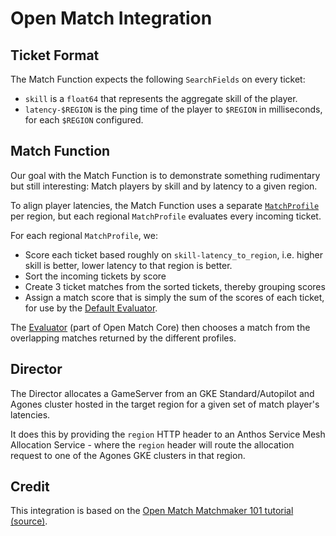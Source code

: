 # Open Match Integration

## Ticket Format

The Match Function expects the following `SearchFields` on every ticket:
* `skill` is a `float64` that represents the aggregate skill of the player.
* `latency-$REGION` is the ping time of the player to `$REGION` in milliseconds, for each `$REGION` configured.

## Match Function

Our goal with the Match Function is to demonstrate something rudimentary but still interesting: Match
players by skill and by latency to a given region.

To align player latencies, the Match Function uses a separate [`MatchProfile`](https://pkg.go.dev/open-match.dev/open-match@v1.7.0/pkg/pb#MatchProfile) per region, but each regional `MatchProfile` evaluates every incoming ticket.

For each regional `MatchProfile`, we:
* Score each ticket based roughly on `skill-latency_to_region`, i.e. higher skill is better, lower latency to that region is better.
* Sort the incoming tickets by score
* Create 3 ticket matches from the sorted tickets, thereby grouping scores
* Assign a match score that is simply the sum of the scores of each ticket, for use by the [Default Evaluator](https://open-match.dev/site/docs/tutorials/defaultevaluator/).

The [Evaluator](https://open-match.dev/site/docs/guides/evaluator/) (part of Open Match Core) then chooses
a match from the overlapping matches returned by the different profiles.

## Director

The Director allocates a GameServer from an GKE Standard/Autopilot and Agones cluster hosted in the target region for a 
given set of match player's latencies.

It does this by providing the `region` HTTP header to an Anthos Service Mesh Allocation Service - where the `region` 
header will route the allocation request to one of the Agones GKE clusters in that region.

## Credit

This integration is based on the [Open Match Matchmaker 101 tutorial](https://open-match.dev/site/docs/tutorials/matchmaker101/frontend/) [(source)](https://github.com/googleforgames/open-match/tree/release-1.7/tutorials).
